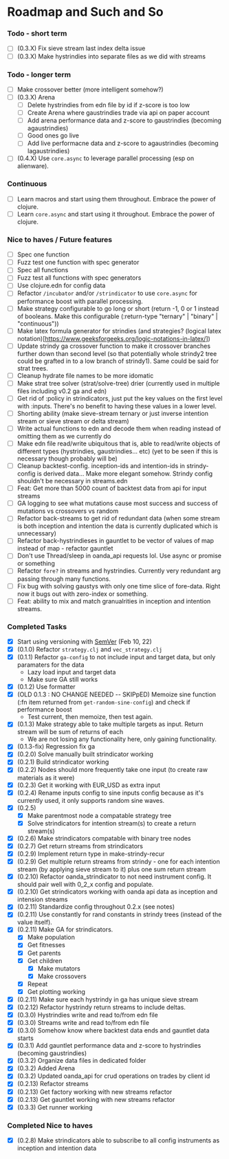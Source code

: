 # Roadmap and Such and So

### Todo - short term
- [ ] (0.3.X) Fix sieve stream last index delta issue
- [ ] (0.3.X) Make hystrindies into separate files as we did with streams
### Todo - longer term

- [ ] Make crossover better (more intelligent somehow?)
- [ ] (0.3.X) Arena
  - [ ] Delete hystrindies from edn file by id if z-score is too low
  - [ ] Create Arena where gaustrindies trade via api on paper account
  - [ ] Add arena performance data and z-score to gaustrindies (becoming agaustrindies)
  - [ ] Good ones go live
  - [ ] Add live performacne data and z-score to agaustrindies (becoming lagaustrindies)
- [ ] (0.4.X) Use `core.async` to leverage parallel processing (esp on alienware).
### Continuous

- [ ] Learn macros and start using them throughout. Embrace the power of clojure.
- [ ] Learn `core.async` and start using it throughout. Embrace the power of clojure.

### Nice to haves / Future features

- [ ] Spec one function
- [ ] Fuzz test one function with spec generator
- [ ] Spec all functions
- [ ] Fuzz test all functions with spec generators
- [ ] Use clojure.edn for config data
- [ ] Refactor `/incubator` and/or `/strindicator` to use `core.async` for performance boost with parallel processing.
- [ ] Make strategy configurable to go long or short (return -1, 0 or 1 instead of booleans. Make this configurable (:return-type "ternary" | "binary" | "continuous"))
- [ ] Make latex formula generator for strindies (and strategies? (logical latex notation)[https://www.geeksforgeeks.org/logic-notations-in-latex/])
- [ ] Update strindy ga crossover function to make it crossover branches further down than second level (so that potentially whole strindy2 tree could be grafted in to a low branch of strindy1). Same could be said for strat trees.
- [ ] Cleanup hydrate file names to be more idomatic
- [ ] Make strat tree solver (strat/solve-tree) drier (currently used in multiple files including v0.2 ga and edn)
- [ ] Get rid of :policy in strindicators, just put the key values on the first level with :inputs. There's no benefit to having these values in a lower level.
- [ ] Shorting ability (make sieve-stream ternary or just inverse intention stream or sieve stream or delta stream)
- [ ] Write actual functions to edn and decode them when reading instead of omitting them as we currently do
- [ ] Make edn file read/write ubiquitous that is, able to read/write objects of different types (hystrindies, gaustrindies... etc) (yet to be seen if this is necessary though probably will be)
- [ ] Cleanup backtest-config. inception-ids and intention-ids in strindy-config is derived data... Make more elegant somehow. Strindy config shouldn't be necessary in streams.edn
- [ ] Feat: Get more than 5000 count of backtest data from api for input streams
- [ ] GA logging to see what mutations cause most success and success of mutations vs crossovers vs random
- [ ] Refactor back-streams to get rid of redundant data (when some stream is both inception and intention the data is currently duplicated which is unnecessary)
- [ ] Refactor back-hystrindieses in gauntlet to be vector of values of map instead of map - refactor gauntlet
- [ ] Don't use Thread/sleep in oanda_api requests lol. Use async or promise or something
- [ ] Refactor `fore?` in streams and hystrindies. Currently very redundant arg passing through many functions.
- [ ] Fix bug with solving gaustys with only one time slice of fore-data. Right now it bugs out with zero-index or something.
- [ ] Feat: ability to mix and match granualrities in inception and intention streams.

### Completed Tasks

- [x] Start using versioning with [SemVer](https://semver.org/) (Feb 10, 22)
- [x] (0.1.0) Refactor `strategy.clj` and `vec_strategy.clj`
- [x] (0.1.1) Refactor `ga-config` to not include input and target data, but only paramaters for the data
  - Lazy load input and target data
  - Make sure GA still works
- [x] (0.1.2) Use formatter
- [x] (OLD 0.1.3 : NO CHANGE NEEDED -- SKIPpED) Memoize sine function (:fn item returned from `get-random-sine-config`) and check if performance boost
  - Test current, then memoize, then test again.
- [x] (0.1.3) Make strategy able to take multiple targets as input. Return stream will be sum of returns of each
  - We are not losing any functionality here, only gaining functionality.
- [x] (0.1.3-fix) Regression fix ga
- [x] (0.2.0) Solve manually built strindicator working
- [x] (0.2.1) Build strindicator working
- [x] (0.2.2) Nodes should more frequently take one input (to create raw materials as it were)
- [x] (0.2.3) Get it working with EUR_USD as extra input
- [x] (0.2.4) Rename inputs config to sine inputs config because as it's currently used, it only supports random sine waves.
- [x] (0.2.5)
  - [x] Make parentmost node a compatable strategy tree
  - [x] Solve strindicators for intention stream(s) to create a return stream(s)
- [x] (0.2.6) Make strindicators compatable with binary tree nodes
- [x] (0.2.7) Get return streams from strindicators
- [x] (0.2.9) Implement return type in make-strindy-recur
- [x] (0.2.9) Get multiple return streams from strindy - one for each intention stream (by applying sieve stream to it) plus one sum return stream
- [x] (0.2.10) Refactor oanda_strindicator to not need instrument config. It should pair well with 0_2_x config and populate. 
- [x] (0.2.10) Get strindicators working with oanda api data as inception and intension streams
- [x] (0.2.11) Standardize config throughout 0.2.x (see notes)
- [x] (0.2.11) Use constantly for rand constants in strindy trees (instead of the value itself).
- [x] (0.2.11) Make GA for strindicators.
  - [x] Make population
  - [x] Get fitnesses
  - [x] Get parents
  - [x] Get children
    - [x] Make mutators
    - [x] Make crossovers
  - [x] Repeat
  - [x] Get plotting working
- [x] (0.2.11) Make sure each hystrindy in ga has unique sieve stream
- [x] (0.2.12) Refactor hystrindy return streams to include deltas.
- [x] (0.3.0) Hystrindies write and read to/from edn file
- [x] (0.3.0) Streams write and read to/from edn file
- [x] (0.3.0) Somehow know where backtest data ends and gauntlet data starts
- [x] (0.3.1) Add gauntlet performance data and z-score to hystrindies (becoming gaustrindies)
- [x] (0.3.2) Organize data files in dedicated folder
- [x] (0.3.2) Added Arena
- [x] (0.3.2) Updated oanda_api for crud operations on trades by client id
- [x] (0.2.13) Refactor streams
- [x] (0.2.13) Get factory working with new streams refactor
- [x] (0.2.13) Get gauntlet working with new streams refactor
- [x] (0.3.3) Get runner working

### Completed Nice to haves
- [x] (0.2.8) Make strindicators able to subscribe to all config instruments as inception and intention data
